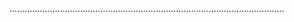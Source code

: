.............................................................................................................
